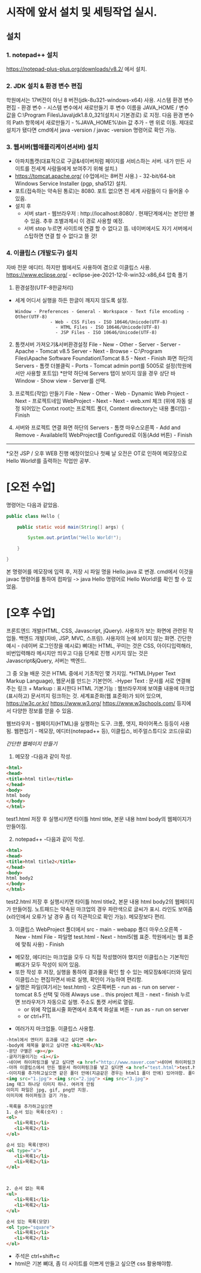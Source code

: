 # 시작에 앞서 설치 및 세팅작업 실시.

## 설치
### 1. notepad++ 설치
https://notepad-plus-plus.org/downloads/v8.2/ 에서 설치.


### 2. JDK 설치 & 환경 변수 편집
학원에서는 17버전이 아닌 8 버전(jdk-8u321-windows-x64) 사용.
시스템 환경 변수 편집 - 환경 변수 - 시스템 변수에서 새로만들기 후
변수 이름을 JAVA_HOME / 변수 값을 C:\Program Files\Java\jdk1.8.0_321(설치시 기본경로) 로 지정.
다음 환경 변수의 Path 항목에서 새로만들기 - %JAVA_HOME%\bin 값 추가 - 맨 위로 이동.
제대로 설치가 됐다면 cmd에서 java -version / javac -version 명령어로 확인 가능.


### 3. 웹서버(웹애플리케이션서버) 설치
- 아파치톰캣(대표적으로 구글&네이버처럼 페이지를 서비스하는 서버. 내가 만든 사이트를 전세계 사람들에게 보여주기 위해 설치.) 
- https://tomcat.apache.org/ (수업에서는 8버전 사용.) - 32-bit/64-bit Windows Service Installer (pgp, sha512) 설치. 
- 포트(접속하는 약속된 통로)는 8080. 포트 없으면 전 세계 사람들이 다 들어올 수 있음.
- 설치 후 
	- 서버 start - 웹브라우저 : http://localhost:8080/ . 현재단계에서는 본인만 볼 수 있음. 추후 조별과제시 이 경로 사용할 예정. 
	- 서버 stop 누르면 사이트에 연결 할 수 없다고 뜸. 네이버에서도 자기 서버에서 스탑하면 연결 할 수 없다고 뜰 것!


### 4. 이클립스 (개발도구) 설치 
자바 전문 에디터. 하지만 웹에서도 사용하여 겸으로 이클립스 사용.
https://www.eclipse.org/ - eclipse-jee-2021-12-R-win32-x86_64 압축 풀기
  1) 환경설정(UTF-8한글처리)
  - 세계 어디서 실행을 하든 한글이 깨지지 않도록 설정.
  
		Window - Preferences - General - Workspace - Text file encoding - Other(UTF-8)
			   	     - Web - CSS Files - ISO 10646/Unicode(UTF-8)
					   - HTML Files - ISO 10646/Unicode(UTF-8)
					   - JSP Files - ISO 10646/Unicode(UTF-8)

  2) 톰캣서버 가져오기&서버환경설정
File - New - Other - Server - Server - Apache -	 Tomcat v8.5 Server - Next - Browse - C:\Program Files\Apache Software Foundation\Tomcat 8.5 - Next - Finish
화면 하단의 Servers - 톰캣 더블클릭 - Ports - Tomcat admin port를 5005로 설정(학원에서만 사용할 포트임)
*만약 하단에 Servers 탭이 보이지 않을 경우 상단 바 Window - Show view - Server를 선택.

  3) 프로젝트(작업) 만들기
File - New - Other - Web - Dynamic Web Project - Next - 프로젝트네임 WebProject - Next - Next - web.xml 체크 (위에 자동 설정 되어있는 Contxt root는 프로젝트 폴더, Content directory는 내용 폴더임) - Finish

  4) 서버와 프로젝트 연결
화면 하단의 Servers - 톰캣 마우스오른쪽 - Add and Remove - Available의 WebProject를 Configured로 이동(Add 버튼) - Finish





---------------------------------------------------------------------------------------------------------------------------------------------------------------------------------------------


*오전 JSP / 오후 WEB 진행 예정이었으나 첫째 날 오전은 OT로 인하여 메모장으로 Hello World!를 출력하는 작업만 공부.


# [오전 수업]

명령어는 다음과 같았음.
```java
public class Hello {

	public static void main(String[] args) {

		System.out.println("Hello World!");

	}

}
```

본 명령어를 메모장에 입력 후, 저장 시 파일 명을 Hello.java 로 변경.
cmd에서 이것을 javac 명령어를 통하여 컴파일 -> java Hello 명령어로 Hello World!를 확인 할 수 있었음.








# [오후 수업]
프론트엔드 개발(HTML, CSS, Javascript, jQuery). 사용자가 보는 화면에 관련된 작업들.
백엔드 개발(자바, JSP, MVC, 스프링). 사용자의 눈에 보이지 않는 화면. 
간단한 예시 - (네이버 로그인창을 예시로) 뼈대는 HTML, 꾸미는 것은 CSS, 아이디입력해라, 비번입력해라 메시지만 띄우고 다음 단계로 진행 시키지 않는 것은 Javascript&jQuery, 서버는 백엔드.



그 중 오늘 배운 것은 HTML 중에서 기초적인 몇 가지임.
*HTML(Hyper Text Markup Language), 웹문서를 만드는 기본언어.
-Hyper Text : 문서를 서로 연결해주는 링크 + Markup : 표시한다
HTML 기본기능 : 웹브라우저에 보여줄 내용에 마크업(표시하고) 문서끼지 링크하는 것.
세계표준화(웹 표준화)가 되어 있으며, 
https://w3c.or.kr/
https://www.w3.org/
https://www.w3schools.com/
등지에서 다양한 정보를 얻을 수 있음.

웹브라우저 - 웹페이지(HTML)을 실행하는 도구. 크롬, 엣지, 파이어폭스 등등이 사용됨.
웹편집기 - 메모장, 에디터(notepad++ 등), 이클립스, 비주얼스튜디오 코드(유료)


*간단한 웹페이지 만들기*
1) 메모장
 -다음과 같이 작성.
```html
<html>
<head>
<title>html title</title>
</head>
<body>
html body
</body>
</html>
```
test1.html 저장 후 실행시키면 타이틀 html title, 본문 내용 html body의 웹페이지가 만들어짐.



2) notepad++
 -다음과 같이 작성.
```html
<html>
<head>
<title>html title2</title>
</head>
<body>
html body2
</body>
</html>
```
test2.html 저장 후 실행시키면 타이틀 html title2, 본문 내용 html body2의 웹페이지가 만들어짐.
노트패드는 약속된 마크업의 경우 파란색으로 글씨가 표시. 라인도 보여줌(x라인에서 오류가 날 경우 좀 더 직관적으로 확인 가능). 메모장보다 편리.



3) 이클립스
  WebProject 폴더에서 src - main - webapp 폴더 마우스오른쪽 - New - html File - 파일명 test.html - Next - html5(웹 표준. 학원에서는 웹 표준에 맞춰 사용) - Finish

- 메모장, 에디터는 마크업을 모두 다 직접 작성했어야 했지만 이클립스는 기본적인 뼈대가 모두 작성이 되어 있음.
- 또한 작성 후 저장, 실행을 통하여 결과물을 확인 할 수 있는 메모장&에디터와 달리 이클립스는 편집하면서 바로 실행, 확인이 가능하여 편리함.
- 실행은 파일(여기서는 test.html) - 오른쪽버튼 - run as - run on server - tomcat 8.5 선택 및 아래 Always use .. this project 체크 - next - finish 누르면 브라우저가 자동으로 실행. 주소도 톰캣 서버로 열림.
	- or 위에 작업표시줄 화면에서 초록색 화살표 버튼 - run as - run on server 
 	- or ctrl+F11.
 
 
 
 
 
 * 여러가지 마크업들. 이클립스 사용함.
 ```html
-html에서 엔터키 효과를 내고 싶다면 <br>
-body에 제목을 붙이고 싶다면 <h1>제목</h1>
-문단 구별은 <p></p>
-글자기울이기는 <i></i>
-네이버 하이퍼링크를 넣고 싶다면 <a href="http://www.naver.com">네이버 하이퍼링크</a>
-아까 이클립스에서 만든 웹문서 하이퍼링크를 넣고 싶다면 <a href="test.html">test.html 웹문서 하이퍼링크</a>
-이미지를 추가하고싶으면 같은 폴더 안에(지금같은 경우는 html1 폴더 안에) 있어야함. 폴더 안에 없으면 실행시켰을때 이미지 깨져서 보임.
<img src="1.jpg"> <img src="2.jpg"> <img src="3.jpg">
img 태그 하나당 이미지 하나. 여러개 안됨
이미지 파일은 jpg, gif, png만 지원.
이미지에 하이퍼링크 걸기 가능.

-목록을 추가하고싶으면 
1. 순서 있는 목록(숫자) : 
<ol>
	<li>목록1</li>
	<li>목록2</li>
</ol>

 순서 있는 목록(영어)
<ol type="a">
	<li>목록1</li>
	<li>목록2</li>
</ol>



2. 순서 없는 목록
<ul>
	<li>목록1</li>
	<li>목록2</li>
</ul>

순서 있는 목록(모양)
<ol type="square">
	<li>목록1</li>
	<li>목록2</li>
</ol>

```

- 주석은 ctrl+shift+c
- html은 기본 뼈대, 좀 더 사이트를 이쁘게 만들고 싶으면 css 활용해야함.
